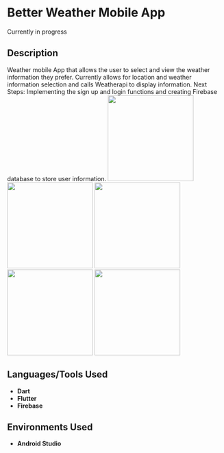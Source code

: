 <h1>Better Weather Mobile App</h1>
Currently in progress

<h2>Description</h2>
Weather mobile App that allows the user to select and view the weather information they prefer.
Currently allows for location and weather information selection and calls Weatherapi to display information.
Next Steps: Implementing the sign up and login functions and creating Firebase database to store user information.

<img src="https://github.com/mirandaryan/BetterWeather/assets/89944794/ce628ac3-bb6a-440c-a95f-6c92965ec64b" width="200" />
<img src="https://github.com/mirandaryan/BetterWeather/assets/89944794/93e209ee-872a-4064-bf40-e27256d10f05" width="200" />
<img src="https://github.com/mirandaryan/BetterWeather/assets/89944794/0c624617-c509-46c2-8209-1953119fbb2b" width="200" />
<img src="https://github.com/mirandaryan/BetterWeather/assets/89944794/3d0306bf-9719-4817-9ffb-702cdeccc94d" width="200" />
<img src="https://github.com/mirandaryan/BetterWeather/assets/89944794/483fc160-4c2c-4e8e-a9e5-a108c110569f" width="200" />


<h2>Languages/Tools Used</h2>

- <b>Dart</b>
- <b>Flutter</b>
- <b>Firebase</b>

<h2>Environments Used </h2>

- <b>Android Studio</b>
